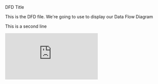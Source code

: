 DFD Title

This is the DFD file. We're going to use to display our Data Flow Diagram

This is a second line

![alt text](https://github.com/csansoni/ISQA3420Assignment1/files/485565/DFDAssignment1.pdf)
